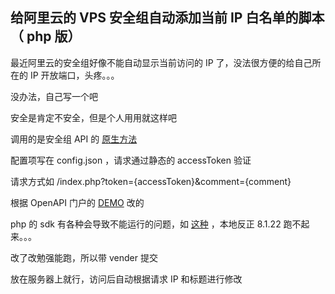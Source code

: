 ## 给阿里云的 VPS 安全组自动添加当前 IP 白名单的脚本（ php 版）

最近阿里云的安全组好像不能自动显示当前访问的 IP 了，没法很方便的给自己所在的 IP 开放端口，头疼。。。

没办法，自己写一个吧

安全是肯定不安全，但是个人用用就这样吧

调用的是安全组 API 的 [原生方法](https://help.aliyun.com/zh/ecs/user-guide/overview-44)

配置项写在 config.json ，请求通过静态的 accessToken 验证

请求方式如 /index.php?token={accessToken}&comment={comment}

根据 OpenAPI 门户的 [DEMO](https://api.aliyun.com/api/Ecs/2014-05-26/AuthorizeSecurityGroup?useCommon=true) 改的

php 的 sdk 有各种会导致不能运行的问题，如 [这种](https://github.com/aliyun/openapi-sdk-php/issues/208) ，本地反正 8.1.22 跑不起来。。。

改了改勉强能跑，所以带 vender 提交

放在服务器上就行，访问后自动根据请求 IP 和标题进行修改
